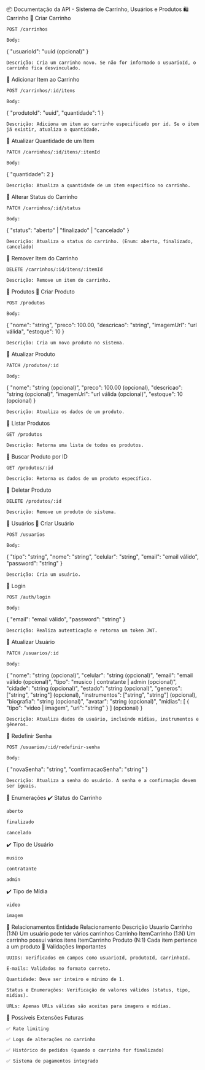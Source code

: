 📦 Documentação da API - Sistema de Carrinho, Usuários e Produtos
🛍️ Carrinho
🔸 Criar Carrinho

    POST /carrinhos

    Body:

{
  "usuarioId": "uuid (opcional)"
}

    Descrição: Cria um carrinho novo. Se não for informado o usuarioId, o carrinho fica desvinculado.

🔸 Adicionar Item ao Carrinho

    POST /carrinhos/:id/itens

    Body:

{
  "produtoId": "uuid",
  "quantidade": 1
}

    Descrição: Adiciona um item ao carrinho especificado por id. Se o item já existir, atualiza a quantidade.

🔸 Atualizar Quantidade de um Item

    PATCH /carrinhos/:id/itens/:itemId

    Body:

{
  "quantidade": 2
}

    Descrição: Atualiza a quantidade de um item específico no carrinho.

🔸 Alterar Status do Carrinho

    PATCH /carrinhos/:id/status

    Body:

{
  "status": "aberto" | "finalizado" | "cancelado"
}

    Descrição: Atualiza o status do carrinho. (Enum: aberto, finalizado, cancelado)

🔸 Remover Item do Carrinho

    DELETE /carrinhos/:id/itens/:itemId

    Descrição: Remove um item do carrinho.

🛒 Produtos
🔸 Criar Produto

    POST /produtos

    Body:

{
  "nome": "string",
  "preco": 100.00,
  "descricao": "string",
  "imagemUrl": "url válida",
  "estoque": 10
}

    Descrição: Cria um novo produto no sistema.

🔸 Atualizar Produto

    PATCH /produtos/:id

    Body:

{
  "nome": "string (opcional)",
  "preco": 100.00 (opcional),
  "descricao": "string (opcional)",
  "imagemUrl": "url válida (opcional)",
  "estoque": 10 (opcional)
}

    Descrição: Atualiza os dados de um produto.

🔸 Listar Produtos

    GET /produtos

    Descrição: Retorna uma lista de todos os produtos.

🔸 Buscar Produto por ID

    GET /produtos/:id

    Descrição: Retorna os dados de um produto específico.

🔸 Deletar Produto

    DELETE /produtos/:id

    Descrição: Remove um produto do sistema.

👤 Usuários
🔸 Criar Usuário

    POST /usuarios

    Body:

{
  "tipo": "string",
  "nome": "string",
  "celular": "string",
  "email": "email válido",
  "password": "string"
}

    Descrição: Cria um usuário.

🔸 Login

    POST /auth/login

    Body:

{
  "email": "email válido",
  "password": "string"
}

    Descrição: Realiza autenticação e retorna um token JWT.

🔸 Atualizar Usuário

    PATCH /usuarios/:id

    Body:

{
  "nome": "string (opcional)",
  "celular": "string (opcional)",
  "email": "email válido (opcional)",
  "tipo": "musico | contratante | admin (opcional)",
  "cidade": "string (opcional)",
  "estado": "string (opcional)",
  "generos": ["string", "string"] (opcional),
  "instrumentos": ["string", "string"] (opcional),
  "biografia": "string (opcional)",
  "avatar": "string (opcional)",
  "midias": [
    {
      "tipo": "video | imagem",
      "url": "string"
    }
  ] (opcional)
}

    Descrição: Atualiza dados do usuário, incluindo mídias, instrumentos e gêneros.

🔸 Redefinir Senha

    POST /usuarios/:id/redefinir-senha

    Body:

{
  "novaSenha": "string",
  "confirmacaoSenha": "string"
}

    Descrição: Atualiza a senha do usuário. A senha e a confirmação devem ser iguais.

🔐 Enumerações
✔️ Status do Carrinho

    aberto

    finalizado

    cancelado

✔️ Tipo de Usuário

    musico

    contratante

    admin

✔️ Tipo de Mídia

    video

    imagem

🔗 Relacionamentos
Entidade	Relacionamento	Descrição
Usuario	Carrinho (1:N)	Um usuário pode ter vários carrinhos
Carrinho	ItemCarrinho (1:N)	Um carrinho possui vários itens
ItemCarrinho	Produto (N:1)	Cada item pertence a um produto
📑 Validações Importantes

    UUIDs: Verificados em campos como usuarioId, produtoId, carrinhoId.

    E-mails: Validados no formato correto.

    Quantidade: Deve ser inteiro e mínimo de 1.

    Status e Enumerações: Verificação de valores válidos (status, tipo, midias).

    URLs: Apenas URLs válidas são aceitas para imagens e mídias.

🚀 Possíveis Extensões Futuras

    ✅ Rate limiting

    ✅ Logs de alterações no carrinho

    ✅ Histórico de pedidos (quando o carrinho for finalizado)

    ✅ Sistema de pagamentos integrado
